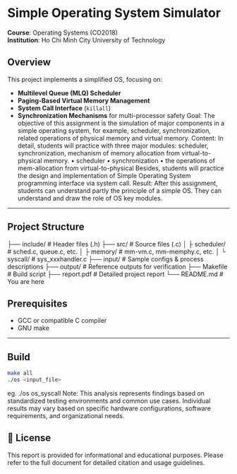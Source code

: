 # Simple Operating System Simulator

**Course**: Operating Systems (CO2018)  
**Institution**: Ho Chi Minh City University of Technology  
## Overview

This project implements a simplified OS, focusing on:
- **Multilevel Queue (MLQ) Scheduler**  
- **Paging-Based Virtual Memory Management**  
- **System Call Interface** (`killall`)  
- **Synchronization Mechanisms** for multi-processor safety
Goal: The objective of this assignment is the simulation of major components in a simple operating system,
for example, scheduler, synchronization, related operations of physical memory and virtual memory.
Content: In detail, students will practice with three major modules: scheduler, synchronization, mechanism
of memory allocation from virtual-to-physical memory.
• scheduler
• synchronization
• the operations of mem-allocation from virtual-to-physical
Besides, students will practice the design and implementation of Simple Operating System programming
interface via system call.
Result: After this assignment, students can understand partly the principle of a simple OS. They can
understand and draw the role of OS key modules.
---

## Project Structure
├── include/ # Header files (.h)
├── src/ # Source files (.c)
│ ├ scheduler/ # sched.c, queue.c, etc.
│ ├ memory/ # mm-vm.c, mm-memphy.c, etc.
│ └ syscall/ # sys_xxxhandler.c
├── input/ # Sample configs & process descriptions
├── output/ # Reference outputs for verification
├── Makefile # Build script
├── report.pdf # Detailed project report
└── README.md # You are here
## Prerequisites

- GCC or compatible C compiler  
- GNU make  

---
## Build

```bash
make all
./os <input_file>
```
eg. ./os os_syscall
Note: This analysis represents findings based on standardized testing environments and common use cases. Individual results may vary based on specific hardware configurations, software requirements, and organizational needs.

## 📄 License
This report is provided for informational and educational purposes. Please refer to the full document for detailed citation and usage guidelines.
